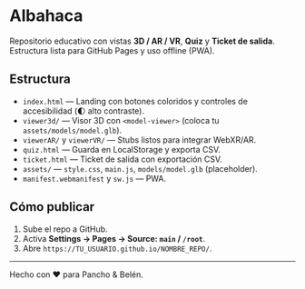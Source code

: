 
# Albahaca

Repositorio educativo con vistas **3D / AR / VR**, **Quiz** y **Ticket de salida**.  
Estructura lista para GitHub Pages y uso offline (PWA).

## Estructura
- `index.html` — Landing con botones coloridos y controles de accesibilidad (🌓 alto contraste).
- `viewer3d/` — Visor 3D con `<model-viewer>` (coloca tu `assets/models/model.glb`).
- `viewerAR/` y `viewerVR/` — Stubs listos para integrar WebXR/AR.
- `quiz.html` — Guarda en LocalStorage y exporta CSV.
- `ticket.html` — Ticket de salida con exportación CSV.
- `assets/` — `style.css`, `main.js`, `models/model.glb` (placeholder).
- `manifest.webmanifest` y `sw.js` — PWA.

## Cómo publicar
1. Sube el repo a GitHub.
2. Activa **Settings → Pages → Source: `main` / `/root`**.
3. Abre `https://TU_USUARIO.github.io/NOMBRE_REPO/`.

---
Hecho con ❤️ para Pancho & Belén.
